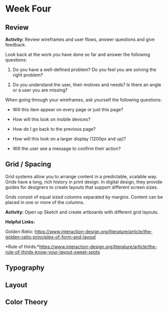 # Week Four

## Review

**Activity:** Review wireframes and user flows, answer questions and give feedback. 

Look back at the work you have done so far and answer the following questions:

1. Do you have a well-defined problem? Do you feel you are solving the right problem?

1. Do you understand the user, their motives and needs? Is there an angle or a user you are missing?

When going through your wireframes, ask yourself the following questions:

 * Will this item appear on every page or just this page? 

 * How will this look on mobile devices?

 * How do I go back to the previous page? 

 * How will this look on a larger display (1200px and up)?

 * Will the user see a message to confirm their action?

## Grid / Spacing

Grid systems allow you to arrange content in a predictable, scalable way. Grids have a long, rich history in print design. In digital design, they provide guides for designers to create layouts that support different screen sizes.

Grids consist of equal sized columns separated by margins. Content can be placed in one or more of the columns.

**Activity:** Open up Sketch and create artboards with different grid layouts. 

**Helpful Links:** 

*Golden Ratio:* https://www.interaction-design.org/literature/article/the-golden-ratio-principles-of-form-and-layout

*Rule of thirds:*https://www.interaction-design.org/literature/article/the-rule-of-thirds-know-your-layout-sweet-spots

## Typography

## Layout

## Color Theory

 

